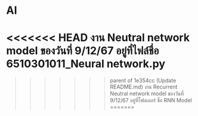 # AI
<<<<<<< HEAD
งาน Neutral network model ของวันที่ 9/12/67 อยู่ที่ไฟล์ชื่อ 6510301011_Neural network.py
=======
>>>>>>> parent of 1e354cc (Update README.md)
งาน Recurrent Neutral network model ของวันที่ 9/12/67 อยู่ที่โฟลเดอร์ ชื่อ RNN Model
=======